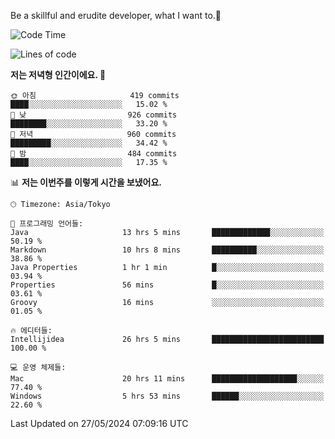 Be a skillful and erudite developer, what I want to.👶

<!--START_SECTION:waka-->
![Code Time](http://img.shields.io/badge/Code%20Time-845%20hrs%202%20mins-blue)

![Lines of code](https://img.shields.io/badge/%EC%A0%80%EB%8A%94%20%EC%97%AC%ED%83%9C%EA%B9%8C%EC%A7%80%20-2.1%20million%20%EC%A4%84%EC%9D%98%20%EC%BD%94%EB%93%9C%EB%A5%BC%20%EC%9E%91%EC%84%B1%ED%96%88%EC%96%B4%EC%9A%94.-blue)

**저는 저녁형 인간이에요. 🦉** 

```text
🌞 아침                     419 commits         ████░░░░░░░░░░░░░░░░░░░░░   15.02 % 
🌆 낮　                     926 commits         ████████░░░░░░░░░░░░░░░░░   33.20 % 
🌃 저녁                     960 commits         █████████░░░░░░░░░░░░░░░░   34.42 % 
🌙 밤　                     484 commits         ████░░░░░░░░░░░░░░░░░░░░░   17.35 % 
```


📊 **저는 이번주를 이렇게 시간을 보냈어요.** 

```text
🕑︎ Timezone: Asia/Tokyo

💬 프로그래밍 언어들: 
Java                     13 hrs 5 mins       █████████████░░░░░░░░░░░░   50.19 % 
Markdown                 10 hrs 8 mins       ██████████░░░░░░░░░░░░░░░   38.86 % 
Java Properties          1 hr 1 min          █░░░░░░░░░░░░░░░░░░░░░░░░   03.94 % 
Properties               56 mins             █░░░░░░░░░░░░░░░░░░░░░░░░   03.61 % 
Groovy                   16 mins             ░░░░░░░░░░░░░░░░░░░░░░░░░   01.05 % 

🔥 에디터들: 
Intellijidea             26 hrs 5 mins       █████████████████████████   100.00 % 

💻 운영 체제들: 
Mac                      20 hrs 11 mins      ███████████████████░░░░░░   77.40 % 
Windows                  5 hrs 53 mins       ██████░░░░░░░░░░░░░░░░░░░   22.60 % 
```


 Last Updated on 27/05/2024 07:09:16 UTC
<!--END_SECTION:waka-->
